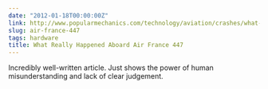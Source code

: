 ```yaml
---
date: "2012-01-18T00:00:00Z"
link: http://www.popularmechanics.com/technology/aviation/crashes/what-really-happened-aboard-air-france-447-6611877
slug: air-france-447
tags: hardware
title: What Really Happened Aboard Air France 447
---
```


Incredibly well-written article. Just shows the power of human misunderstanding and lack of clear judgement.
